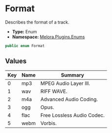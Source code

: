 ﻿# Format
Describes the format of a track\.
- **Type:** Enum
- **Namespace:** [Melora.Plugins.Enums](/Melora/plugin-api-reference/Melora.Plugins/Enums/)
```cs
public enum Format
```


## Values
| Key | Name | Summary |
| --- | ---- | ------- |
| 0 | mp3 | MPEG Audio Layer III. |
| 1 | wav | RIFF WAVE. |
| 2 | m4a | Advanced Audio Coding. |
| 3 | ogg | Opus. |
| 4 | flac | Free Lossless Audio Codec. |
| 5 | webm | Vorbis. |

